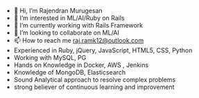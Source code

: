 - 👋 Hi, I’m Rajendran Murugesan
- 👀 I’m interested in ML/AI/Ruby on Rails 
- 🌱 I’m currently working with Rails Framework
- 💞️ I’m looking to collaborate on ML/AI
- 📫 How to reach me raj.ramk12@outlook.com
-  Experienced in Ruby, jQuery, JavaScript, HTML5, CSS, Python
-  Working with MySQL, PG
-  Hands on Knowledge in Docker, AWS , Jenkins
-  Knowledge of MongoDB, Elasticsearch
-  Sound Analytical approach to resolve complex problems
-  strong believer of continuous learning and improvement 

<!---
rajramk12/rajramk12 is a ✨ special ✨ repository because its `README.md` (this file) appears on your GitHub profile.
You can click the Preview link to take a look at your changes.
--->
